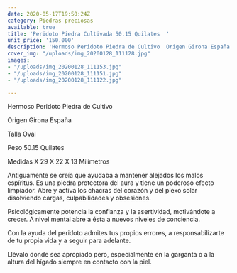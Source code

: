 ```yaml
---
date: 2020-05-17T19:50:24Z
category: Piedras preciosas
available: true
title: 'Peridoto Piedra Cultivada 50.15 Quilates  '
unit_price: '150.000'
description: 'Hermoso Peridoto Piedra de Cultivo  Origen Girona España '
cover_img: "/uploads/img_20200128_111128.jpg"
images:
- "/uploads/img_20200128_111153.jpg"
- "/uploads/img_20200128_111151.jpg"
- "/uploads/img_20200128_111122.jpg"

---
```

Hermoso Peridoto Piedra de Cultivo 

Origen Girona España 

Talla Oval 

Peso 50.15 Quilates 

Medidas X 29 X 22 X 13 Milímetros 

Antiguamente se creía que ayudaba a mantener alejados los malos espíritus. Es una piedra protectora del aura y tiene un poderoso efecto limpiador. Abre y activa los chacras del corazón y del plexo solar disolviendo cargas, culpabilidades y obsesiones.

Psicológicamente potencia la confianza y la asertividad, motivándote a crecer. A nivel mental abre a ésta a nuevos niveles de conciencia.

Con la ayuda del peridoto admites tus propios errores, a responsabilizarte de tu propia vida y a seguir para adelante.

Llévalo donde sea apropiado pero, especialmente en la garganta o a la altura del hígado siempre en contacto con la piel.